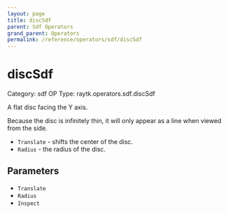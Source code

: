 ```yaml
---
layout: page
title: discSdf
parent: Sdf Operators
grand_parent: Operators
permalink: /reference/operators/sdf/discSdf
---
```


# discSdf

Category: sdf
OP Type: raytk.operators.sdf.discSdf



A flat disc facing the Y axis.

Because the disc is infinitely thin, it will only appear as a line when viewed from the side.

* `Translate` - shifts the center of the disc.
* `Radius` - the radius of the disc.

## Parameters

* `Translate`
* `Radius`
* `Inspect`